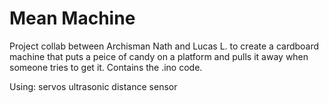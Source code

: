 # Mean Machine
Project collab between Archisman Nath and Lucas L. to create a cardboard machine that puts a peice of candy on a platform and pulls it away when someone tries to get it. 
Contains the .ino code.

Using: 
servos
ultrasonic distance sensor
